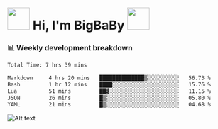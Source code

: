 <!-- Title -->
<h1>
    <img src="https://media.tenor.com/TlyRveJkgo4AAAAi/cloud-cloud-strife.gif" width="50"/>
    Hi, I'm BigBaBy
    <img src="https://media.tenor.com/TlyRveJkgo4AAAAi/cloud-cloud-strife.gif" width="50"/>
</h1>

<h3> 📊 Weekly development breakdown </h3>
<!-- waka-readme-stats -->

<!--START_SECTION:waka-->

```txt
Total Time: 7 hrs 39 mins

Markdown     4 hrs 20 mins   ██████████████▒░░░░░░░░░░   56.73 %
Bash         1 hr 12 mins    ████░░░░░░░░░░░░░░░░░░░░░   15.76 %
Lua          51 mins         ██▓░░░░░░░░░░░░░░░░░░░░░░   11.15 %
JSON         26 mins         █▒░░░░░░░░░░░░░░░░░░░░░░░   05.80 %
YAML         21 mins         █▒░░░░░░░░░░░░░░░░░░░░░░░   04.68 %
```

<!--END_SECTION:waka-->

![Alt text](https://spotify-recently-played-readme.vercel.app/api?user=21b7yx6vkj66csord5swswvza&count=10&width=1000)
